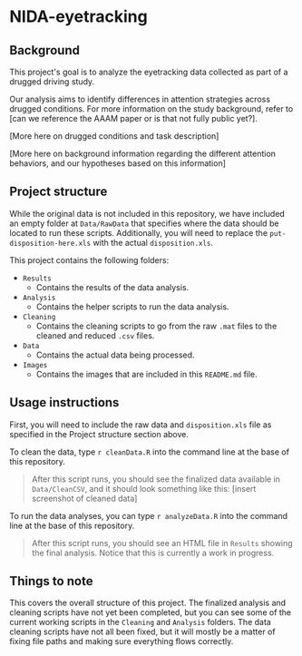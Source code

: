 # NIDA-eyetracking

## Background
This project's goal is to analyze the eyetracking data collected as part of a drugged driving study. 

Our analysis aims to identify differences in attention strategies across drugged conditions. For more information on the study background, refer to [can we reference the AAAM paper or is that not fully public yet?]. 

[More here on drugged conditions and task description]

[More here on background information regarding the different attention behaviors, and our hypotheses based on this information]

## Project structure
While the original data is not included in this repository, we have included an empty folder at `Data/RawData` that specifies where the data should be located to run these scripts. Additionally, you will need to replace the `put-disposition-here.xls` with the actual `disposition.xls`.

This project contains the following folders:  

* `Results`  
  * Contains the results of the data analysis.
* `Analysis`
  * Contains the helper scripts to run the data analysis.
* `Cleaning`
  * Contains the cleaning scripts to go from the raw `.mat` files to the cleaned and reduced `.csv` files. 
* `Data`
  * Contains the actual data being processed.
* `Images`
  * Contains the images that are included in this `README.md` file. 

## Usage instructions
First, you will need to include the raw data and `disposition.xls` file as specified in the Project structure section above. 

To clean the data, type `r cleanData.R` into the command line at the base of this repository. 

> After this script runs, you should see the finalized data available in `Data/CleanCSV`, and it should look something like this: 
[insert screenshot of cleaned data]

To run the data analyses, you can type `r analyzeData.R` into the command line at the base of this repository.
> After this script runs, you should see an HTML file in `Results` showing the final analysis. Notice that this is currently a work in progress. 

## Things to note
This covers the overall structure of this project. The finalized analysis and cleaning scripts have not yet been completed, but you can see some of the current working scripts in the `Cleaning` and `Analysis` folders. The data cleaning scripts have not all been fixed, but it will mostly be a matter of fixing file paths and making sure everything flows correctly. 